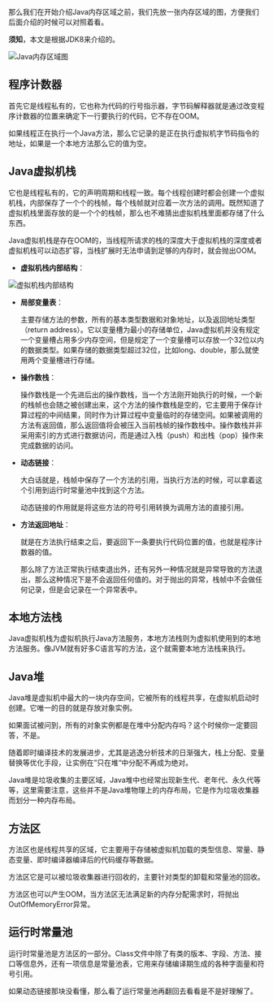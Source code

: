 那么我们在开始介绍Java内存区域之前，我们先放一张内存区域的图，方便我们后面介绍的时候可以对照着看。

**须知**，本文是根据JDK8来介绍的。

![Java内存区域图](https://files.mdnice.com/user/2735/11751282-6975-4e73-b0d0-35ea41e52e93.png)


## 程序计数器

首先它是线程私有的，它也称为代码的行号指示器，字节码解释器就是通过改变程序计数器的位置来确定下一行要执行的代码，它不存在OOM。

如果线程正在执行一个Java方法，那么它记录的是正在执行虚拟机字节码指令的地址，如果是一个本地方法那么它的值为空。

## Java虚拟机栈

它也是线程私有的，它的声明周期和线程一致。每个线程创建时都会创建一个虚拟机栈，内部保存了一个个的栈帧，每个栈帧就对应着一次方法的调用。既然知道了虚拟机栈里面存放的是一个个的栈帧，那么也不难猜出虚拟机栈里面都存储了什么东西。

Java虚拟机栈是存在OOM的，当线程所请求的栈的深度大于虚拟机栈的深度或者虚拟机栈可以动态扩容，当栈扩展时无法申请到足够的内存时，就会抛出OOM。


- **虚拟机栈内部结构**：

![虚拟机栈内部结构](https://bingfeng-1300121416.cos.ap-nanjing.myqcloud.com/WeChatImg/0ca36de3-d642-4e0d-90de-ed505110fc2e.png)

- **局部变量表**：

  主要存储方法的参数，所有的基本类型数据和对象地址，以及返回地址类型（return address）。它以变量槽为最小的存储单位，Java虚拟机并没有规定一个变量槽占用多少内存空间，但是规定了一个变量槽可以存放一个32位以内的数据类型。如果存储的数据类型超过32位，比如long、double，那么就使用两个变量槽进行存储。

- **操作数栈**：

  操作数栈是一个先进后出的操作数栈，当一个方法刚开始执行的时候，一个新的栈帧也会随之被创建出来，这个方法的操作数栈是空的，它主要用于保存计算过程的中间结果，同时作为计算过程中变量临时的存储空间。如果被调用的方法有返回值，那么返回值将会被压入当前栈帧的操作数栈中。操作数栈并非采用索引的方式进行数据访问，而是通过入栈（push）和出栈（pop）操作来完成数据的访问。

- **动态链接**：

  大白话就是，栈帧中保存了一个方法的引用，当执行方法的时候，可以拿着这个引用到运行时常量池中找到这个方法。

  动态链接的作用就是将这些方法的符号引用转换为调用方法的直接引用。

- **方法返回地址**：

  就是在方法执行结束之后，要返回下一条要执行代码位置的值，也就是程序计数器的值。

  那么除了方法正常执行结束退出外，还有另外一种情况就是异常导致的方法退出，那么这种情况下是不会返回任何值的。对于抛出的异常，栈帧中不会做任何记录，但是会记录在一个异常表中。

## 本地方法栈

Java虚拟机栈为虚拟机执行Java方法服务，本地方法栈则为虚拟机使用到的本地方法服务。像JVM就有好多C语言写的方法，这个就需要本地方法栈来执行。


## Java堆

Java堆是虚拟机中最大的一块内存空间，它被所有的线程共享，在虚拟机启动时创建。它唯一的目的就是存放对象实例。

如果面试被问到，所有的对象实例都是在堆中分配内存吗？这个时候你一定要回答，不是。

随着即时编译技术的发展进步，尤其是逃逸分析技术的日渐强大，栈上分配、变量替换等优化手段，让实例在”只在堆“中分配不再成为绝对。

Java堆是垃圾收集的主要区域，Java堆中也经常出现新生代、老年代、永久代等等，这里需要注意，这些并不是Java堆物理上的内存布局，它是作为垃圾收集器而划分一种内存布局。


## 方法区

方法区也是线程共享的区域，它主要用于存储被虚拟机加载的类型信息、常量、静态变量、即时编译器编译后的代码缓存等数据。

方法区它是可以被垃圾收集器进行回收的，主要针对类型的卸载和常量池的回收。

方法区也可以产生OOM，当方法区无法满足新的内存分配需求时，将抛出OutOfMemoryError异常。


## 运行时常量池

运行时常量池是方法区的一部分。Class文件中除了有类的版本、字段、方法、接口等信息外，还有一项信息是常量池表，它用来存储编译期生成的各种字面量和符号引用。

如果动态链接那块没看懂，那么看了运行常量池再翻回去看看是不是好理解了。
  
  

  